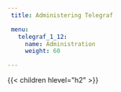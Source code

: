 ```yaml
---
 title: Administering Telegraf

 menu:
   telegraf_1_12:
     name: Administration
     weight: 60

---
```


{{< children hlevel="h2" >}}
